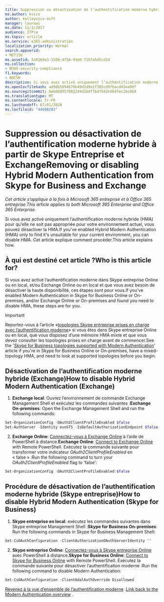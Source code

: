 ```yaml
---
title: Suppression ou désactivation de l’authentification moderne hybride à partir de Skype Entreprise et Exchange
ms.author: kvice
author: kelleyvice-msft
manager: laurawi
ms.date: 11/3/2017
audience: ITPro
ms.topic: article
ms.service: o365-administration
localization_priority: Normal
search.appverid:
- MET150
ms.assetid: 5a91b9e3-1508-475b-93e0-710fa5d5cd2d
ms.collection:
- M365-security-compliance
f1.keywords:
- NOCSH
description: Si vous avez activé uniquement l’authentification moderne hybride (HMA) pour qu’elle ne soit pas appropriée pour votre environnement actuel, vous pouvez désactiver la HMA. Cet article explique comment procéder.
ms.openlocfilehash: ad9db5894670b49d2d9a1f385cd9f6acd43ea00f
ms.sourcegitcommit: 6e608d957082244d1b4ffb47942e5847ec18c0b9
ms.translationtype: MT
ms.contentlocale: fr-FR
ms.lasthandoff: 07/01/2020
ms.locfileid: "44998203"
---
```

# <a name="removing-or-disabling-hybrid-modern-authentication-from-skype-for-business-and-exchange"></a><span data-ttu-id="7a46d-104">Suppression ou désactivation de l’authentification moderne hybride à partir de Skype Entreprise et Exchange</span><span class="sxs-lookup"><span data-stu-id="7a46d-104">Removing or disabling Hybrid Modern Authentication from Skype for Business and Exchange</span></span>

<span data-ttu-id="7a46d-105">*Cet article s’applique à la fois à Microsoft 365 entreprise et à Office 365 entreprise.*</span><span class="sxs-lookup"><span data-stu-id="7a46d-105">*This article applies to both Microsoft 365 Enterprise and Office 365 Enterprise.*</span></span>

<span data-ttu-id="7a46d-106">Si vous avez activé uniquement l’authentification moderne hybride (HMA) pour qu’elle ne soit pas appropriée pour votre environnement actuel, vous pouvez désactiver la HMA.</span><span class="sxs-lookup"><span data-stu-id="7a46d-106">If you've enabled Hybrid Modern Authentication (HMA) only to find it's unsuitable for your current environment, you can disable HMA.</span></span> <span data-ttu-id="7a46d-107">Cet article explique comment procéder.</span><span class="sxs-lookup"><span data-stu-id="7a46d-107">This article explains how.</span></span>
  
## <a name="who-is-this-article-for"></a><span data-ttu-id="7a46d-108">À qui est destiné cet article ?</span><span class="sxs-lookup"><span data-stu-id="7a46d-108">Who is this article for?</span></span>

<span data-ttu-id="7a46d-109">Si vous avez activé l’authentification moderne dans Skype entreprise Online ou en local, et/ou Exchange Online ou en local et que vous avez besoin de désactiver la haute disponibilité, ces étapes sont pour vous.</span><span class="sxs-lookup"><span data-stu-id="7a46d-109">If you've enabled Modern Authentication in Skype for Business Online or On-premises, and/or Exchange Online or On-premises and found you need to disable HMA, these steps are for you.</span></span>

> [!IMPORTANT]
> <span data-ttu-id="7a46d-110">Reportez-vous à l’article «[topologies Skype entreprise prises en charge avec l’authentification moderne](https://technet.microsoft.com/library/mt803262.aspx)» si vous êtes dans Skype entreprise Online ou en local, que vous disposez d’une mémoire HMA mixte et que vous devez consulter les topologies prises en charge avant de commencer.</span><span class="sxs-lookup"><span data-stu-id="7a46d-110">See the '[Skype for Business topologies supported with Modern Authentication](https://technet.microsoft.com/library/mt803262.aspx)' article if you're in Skype for Business Online or On-premises, have a mixed-topology HMA, and need to look at supported topologies before you begin.</span></span>
  
## <a name="how-to-disable-hybrid-modern-authentication-exchange"></a><span data-ttu-id="7a46d-111">Désactivation de l’authentification moderne hybride (Exchange)</span><span class="sxs-lookup"><span data-stu-id="7a46d-111">How to disable Hybrid Modern Authentication (Exchange)</span></span>

1. <span data-ttu-id="7a46d-112">**Exchange local**: Ouvrez l’environnement de commande Exchange Management Shell et exécutez les commandes suivantes :</span><span class="sxs-lookup"><span data-stu-id="7a46d-112">**Exchange On-premises**: Open the Exchange Management Shell and run the following commands:</span></span> 

```powershell
Set-OrganizationConfig -OAuth2ClientProfileEnabled $false
Set-AuthServer -Identity evoSTS -IsDefaultAuthorizationEndpoint $false
```

2. <span data-ttu-id="7a46d-113">**Exchange Online**: [Connectez-vous à Exchange Online](https://docs.microsoft.com/powershell/exchange/exchange-online/connect-to-exchange-online-powershell/connect-to-exchange-online-powershell) à l’aide de PowerShell à distance.</span><span class="sxs-lookup"><span data-stu-id="7a46d-113">**Exchange Online**: [Connect to Exchange Online](https://docs.microsoft.com/powershell/exchange/exchange-online/connect-to-exchange-online-powershell/connect-to-exchange-online-powershell) with Remote PowerShell.</span></span> <span data-ttu-id="7a46d-114">Exécutez la commande suivante pour transformer votre indicateur *OAuth2ClientProfileEnabled* en « false » :</span><span class="sxs-lookup"><span data-stu-id="7a46d-114">Run the following command to turn your  *OAuth2ClientProfileEnabled*  flag to 'false':</span></span>

```powershell    
Set-OrganizationConfig -OAuth2ClientProfileEnabled:$false
```
    
## <a name="how-to-disable-hybrid-modern-authentication-skype-for-business"></a><span data-ttu-id="7a46d-115">Procédure de désactivation de l’authentification moderne hybride (Skype entreprise)</span><span class="sxs-lookup"><span data-stu-id="7a46d-115">How to disable Hybrid Modern Authentication (Skype for Business)</span></span>

1. <span data-ttu-id="7a46d-116">**Skype entreprise en local**: exécutez les commandes suivantes dans Skype entreprise Management Shell :</span><span class="sxs-lookup"><span data-stu-id="7a46d-116">**Skype for Business On-premises**: Run the following commands in Skype for Business Management Shell:</span></span>

```powershell
Set-CsOAuthConfiguration -ClientAuthorizationOAuthServerIdentity ""
```

2. <span data-ttu-id="7a46d-117">**Skype entreprise Online**: [Connectez-vous à Skype entreprise Online](https://docs.microsoft.com/office365/enterprise/powershell/manage-skype-for-business-online-with-office-365-powershell) avec PowerShell à distance.</span><span class="sxs-lookup"><span data-stu-id="7a46d-117">**Skype for Business Online**: [Connect to Skype for Business Online](https://docs.microsoft.com/office365/enterprise/powershell/manage-skype-for-business-online-with-office-365-powershell) with Remote PowerShell.</span></span> <span data-ttu-id="7a46d-118">Exécutez la commande suivante pour désactiver l’authentification moderne :</span><span class="sxs-lookup"><span data-stu-id="7a46d-118">Run the following command to disable Modern Authentication:</span></span>

```powershell    
Set-CsOAuthConfiguration -ClientAdalAuthOverride Disallowed
```

<span data-ttu-id="7a46d-119">[Revenez à la vue d’ensemble de l’authentification moderne](hybrid-modern-auth-overview.md) .</span><span class="sxs-lookup"><span data-stu-id="7a46d-119">[Link back to the Modern Authentication overview](hybrid-modern-auth-overview.md) .</span></span> 
  

